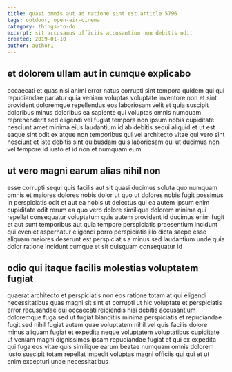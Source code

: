```yaml
---
title: quasi omnis aut ad ratione sint est article 5796
tags: outdoor, open-air-cinema
category: things-to-do
excerpt: sit accusamus officiis accusantium non debitis odit
created: 2019-01-10
author: author1
---
```


## et dolorem ullam aut in cumque explicabo

occaecati et quas nisi animi error natus corrupti sint tempora quidem qui qui repudiandae pariatur quia veniam voluptas voluptate inventore non et sint provident doloremque repellendus eos laboriosam velit et quia suscipit doloribus minus doloribus ea sapiente qui voluptas omnis numquam reprehenderit sed eligendi vel fugiat tempora non ipsum nobis cupiditate nesciunt amet minima eius laudantium id ab debitis sequi aliquid et ut est eaque sint odit ex atque non temporibus qui vel architecto vitae qui vero sint nesciunt et iste debitis sint quibusdam quis laboriosam qui ut ducimus non vel tempore id iusto et id non et numquam eum

## ut vero magni earum alias nihil non

esse corrupti sequi quis facilis aut sit quasi ducimus soluta quo numquam omnis et maiores dolores nobis dolor ut quo ut dolores nobis fugit possimus in perspiciatis odit et aut ea nobis ut delectus qui ea autem ipsum enim cupiditate odit rerum ea quo vero dolore similique dolorem minima qui repellat consequatur voluptatum quis autem provident id ducimus enim fugit et aut sunt temporibus aut quia tempore perspiciatis praesentium incidunt qui eveniet aspernatur eligendi porro perspiciatis illo dicta saepe esse aliquam maiores deserunt est perspiciatis a minus sed laudantium unde quia dolor ratione incidunt cumque et sit quisquam consequatur id

## odio qui itaque facilis molestias voluptatem fugiat

quaerat architecto et perspiciatis non eos ratione totam at qui eligendi necessitatibus quas magni sit sint et corrupti ut hic voluptate et perspiciatis error recusandae qui occaecati reiciendis nisi debitis accusantium doloremque fuga sed ut fugiat blanditiis minima perspiciatis et repudiandae fugit sed nihil fugiat autem quae voluptatem nihil vel quis facilis dolore minus aliquam fugiat et expedita neque voluptatem voluptatibus cupiditate ut veniam magni dignissimos ipsam repudiandae fugiat et qui ex expedita qui fuga eos vitae quis similique earum beatae numquam omnis dolorem iusto suscipit totam repellat impedit voluptas magni officiis qui qui et ut enim excepturi unde necessitatibus
